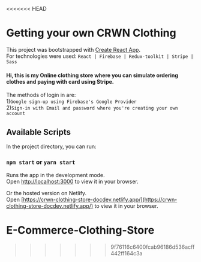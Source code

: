 <<<<<<< HEAD
# Getting your own CRWN Clothing 

This project was bootstrapped with [Create React App](https://github.com/facebook/create-react-app).\
For technologies were used: `React | Firebase | Redux-toolkit | Stripe | Sass` 

#### Hi, this is my Online clothing store where you can simulate ordering clothes and paying with card using Stripe.
The methods of login in are: \
1)`Google sign-up using Firebase's Google Provider`\
2)`Sign-in with Email and password where you're creating your own account`

## Available Scripts

In the project directory, you can run:

### `npm start` or `yarn start`

Runs the app in the development mode.\
Open [http://localhost:3000](http://localhost:3000) to view it in your browser.

Or the hosted version on Netlify.\
Open [https://crwn-clothing-store-docdev.netlify.app/](https://crwn-clothing-store-docdev.netlify.app/) to view it in your browser.



# E-Commerce-Clothing-Store
>>>>>>> 9f76116c6400fcab96186d536acff442ff164c3a
